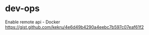 # dev-ops

Enable remote api - Docker
https://gist.github.com/kekru/4e6d49b4290a4eebc7b597c07eaf61f2
